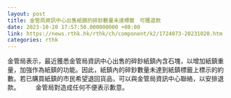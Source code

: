 ```yaml
---
layout: post
title: 金管局資訊中心出售紙鎮的碎鈔數量未達標籤　可獲退款
date: 2023-10-20 17:57:50.000000000 +08:00
link: https://news.rthk.hk/rthk/ch/component/k2/1724073-20231020.htm
categories: rthk
---
```


金管局表示，最近獲悉金管局資訊中心出售的碎鈔紙鎮內含石塊，以增加紙鎮重量，加強作為紙鎮的功能。因此，紙鎮內的碎鈔數量未達到紙鎮標籤上標示的約數。若已購買紙鎮的市民希望退回貨品，可以與金管局資訊中心聯絡，以安排退款。
　　 
金管局對造成任何不便表示歉意。
